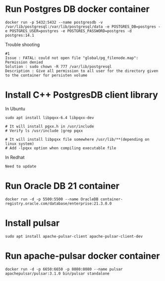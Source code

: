 # Run Postgres DB docker container
```
docker run -p 5432:5432 --name postgresdb -v /var/lib/postgresql:/var/lib/postgresql/data -e POSTGRES_DB=postgres -e POSTGRES_USER=postgres -e POSTGRES_PASSWORD=postgres -d postgres:14.1
```

Trouble shooting
```
#1
Issue : FATAL: could not open file "global/pg_filenode.map": Permission denied
Solution : sudo chown -R 777 /var/lib/postgresql
Description : Give all permission to all user for the directory given to the container for persisten volume
```


# Install C++ PostgresDB client library
In Ubuntu
```
sudo apt install libpqxx-6.4 libpqxx-dev

# It will install pgxx.h in /usr/include
# Verify ls /usr/include |grep pqxx

# It will install libpqxx file somewhere /usr/lib/**(depending on linux system)
# Add -lpqxx option when compiling executable file
```
In Redhat
```
Need to update
```

# Run Oracle DB 21 container
```
docker run -d -p 5500:5500 --name OracleDB container-registry.oracle.com/database/enterprise:21.3.0.0
```


# Install pulsar
```
sudo apt install apache-pulsar-client apache-pulsar-client-dev
```
# Run apache-pulsar docker container
```
docker run -d -p 6650:6650 -p 8080:8080 --name pulsar apachepulsar/pulsar:3.1.0 bin/pulsar standalone
```